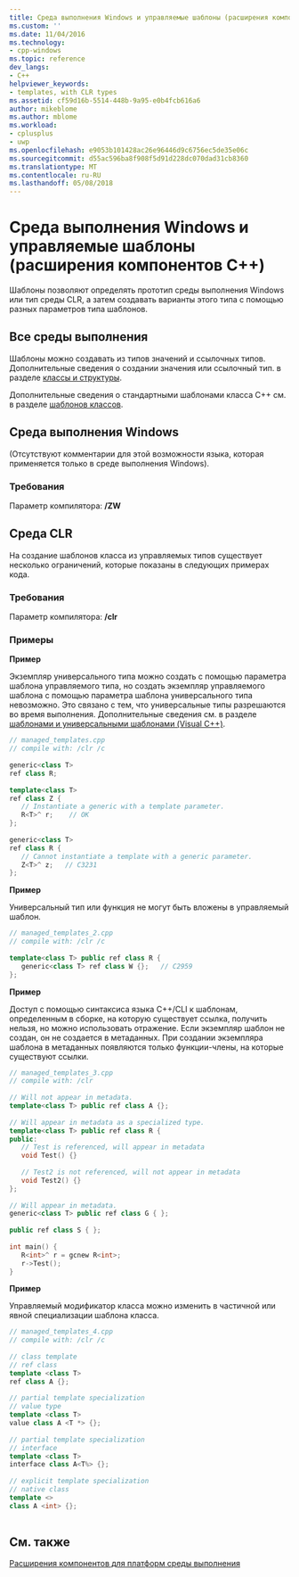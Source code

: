 ```yaml
---
title: Среда выполнения Windows и управляемые шаблоны (расширения компонентов C++) | Документы Microsoft
ms.custom: ''
ms.date: 11/04/2016
ms.technology:
- cpp-windows
ms.topic: reference
dev_langs:
- C++
helpviewer_keywords:
- templates, with CLR types
ms.assetid: cf59d16b-5514-448b-9a95-e0b4fcb616a6
author: mikeblome
ms.author: mblome
ms.workload:
- cplusplus
- uwp
ms.openlocfilehash: e9053b101428ac26e96446d9c6756ec5de35e06c
ms.sourcegitcommit: d55ac596ba8f908f5d91d228dc070dad31cb8360
ms.translationtype: MT
ms.contentlocale: ru-RU
ms.lasthandoff: 05/08/2018
---
```

# <a name="windows-runtime-and-managed-templates-c-component-extensions"></a>Среда выполнения Windows и управляемые шаблоны (расширения компонентов C++)
Шаблоны позволяют определять прототип среды выполнения Windows или тип среды CLR, а затем создавать варианты этого типа с помощью разных параметров типа шаблонов.  
  
## <a name="all-runtimes"></a>Все среды выполнения  
 Шаблоны можно создавать из типов значений и ссылочных типов.  Дополнительные сведения о создании значения или ссылочный тип. в разделе [классы и структуры](../windows/classes-and-structs-cpp-component-extensions.md).  
  
 Дополнительные сведения о стандартными шаблонами класса C++ см. в разделе [шаблонов классов](../cpp/class-templates.md).  
  
## <a name="windows-runtime"></a>Среда выполнения Windows  
 (Отсутствуют комментарии для этой возможности языка, которая применяется только в среде выполнения Windows).  
  
### <a name="requirements"></a>Требования  
 Параметр компилятора: **/ZW**  
  
## <a name="common-language-runtime"></a>Среда CLR  
 На создание шаблонов класса из управляемых типов существует несколько ограничений, которые показаны в следующих примерах кода.  
  
### <a name="requirements"></a>Требования  
 Параметр компилятора: **/clr**  
  
### <a name="examples"></a>Примеры  
 **Пример**  
  
 Экземпляр универсального типа можно создать с помощью параметра шаблона управляемого типа, но создать экземпляр управляемого шаблона с помощью параметра шаблона универсального типа невозможно.  Это связано с тем, что универсальные типы разрешаются во время выполнения.  Дополнительные сведения см. в разделе [шаблонами и универсальными шаблонами (Visual C++)](../windows/generics-and-templates-visual-cpp.md).  
  
```cpp  
// managed_templates.cpp  
// compile with: /clr /c  
  
generic<class T>   
ref class R;   
  
template<class T>   
ref class Z {  
   // Instantiate a generic with a template parameter.  
   R<T>^ r;    // OK  
};  
  
generic<class T>   
ref class R {  
   // Cannot instantiate a template with a generic parameter.  
   Z<T>^ z;   // C3231  
};  
```  
  
 **Пример**  
  
 Универсальный тип или функция не могут быть вложены в управляемый шаблон.  
  
```cpp  
// managed_templates_2.cpp  
// compile with: /clr /c  
  
template<class T> public ref class R {  
   generic<class T> ref class W {};   // C2959  
};  
```  
  
 **Пример**  
  
 Доступ с помощью синтаксиса языка C++/CLI к шаблонам, определенным в сборке, на которую существует ссылка, получить нельзя, но можно использовать отражение.  Если экземпляр шаблон не создан, он не создается в метаданных.  При создании экземпляра шаблона в метаданных появляются только функции-члены, на которые существуют ссылки.  
  
```cpp  
// managed_templates_3.cpp  
// compile with: /clr  
  
// Will not appear in metadata.  
template<class T> public ref class A {};  
  
// Will appear in metadata as a specialized type.  
template<class T> public ref class R {  
public:  
   // Test is referenced, will appear in metadata  
   void Test() {}  
  
   // Test2 is not referenced, will not appear in metadata  
   void Test2() {}  
};  
  
// Will appear in metadata.  
generic<class T> public ref class G { };  
  
public ref class S { };  
  
int main() {  
   R<int>^ r = gcnew R<int>;  
   r->Test();  
}  
```  
  
 **Пример**  
  
 Управляемый модификатор класса можно изменить в частичной или явной специализации шаблона класса.  
  
```cpp  
// managed_templates_4.cpp  
// compile with: /clr /c  
  
// class template  
// ref class  
template <class T>  
ref class A {};  
  
// partial template specialization  
// value type  
template <class T>  
value class A <T *> {};  
  
// partial template specialization  
// interface  
template <class T>   
interface class A<T%> {};  
  
// explicit template specialization  
// native class  
template <>  
class A <int> {};  
  
```  
  
## <a name="see-also"></a>См. также  
 [Расширения компонентов для платформ среды выполнения](../windows/component-extensions-for-runtime-platforms.md)